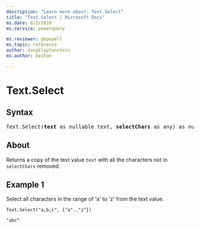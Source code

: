 ```yaml
---
description: "Learn more about: Text.Select"
title: "Text.Select | Microsoft Docs"
ms.date: 8/2/2019
ms.service: powerquery

ms.reviewer: gepopell
ms.topic: reference
author: dougklopfenstein
ms.author: bezhan

---
```

# Text.Select

## Syntax

<pre>
Text.Select(<b>text</b> as nullable text, <b>selectChars</b> as any) as nullable text
</pre>

## About
Returns a copy of the text value `text` with all the characters not in `selectChars` removed. 

## Example 1
Select all characters in the range of 'a' to 'z' from the text value.

```powerquery-m
Text.Select("a,b;c", {"a".."z"})
```

`"abc"`

